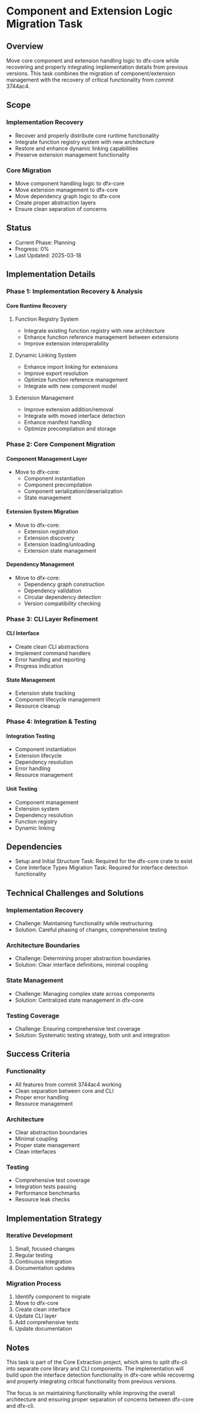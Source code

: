 # Component and Extension Logic Migration Task

## Overview

Move core component and extension handling logic to dfx-core while recovering and properly integrating implementation details from previous versions. This task combines the migration of component/extension management with the recovery of critical functionality from commit 3744ac4.

## Scope

### Implementation Recovery

- Recover and properly distribute core runtime functionality
- Integrate function registry system with new architecture
- Restore and enhance dynamic linking capabilities
- Preserve extension management functionality

### Core Migration

- Move component handling logic to dfx-core
- Move extension management to dfx-core
- Move dependency graph logic to dfx-core
- Create proper abstraction layers
- Ensure clean separation of concerns

## Status

- Current Phase: Planning
- Progress: 0%
- Last Updated: 2025-03-18

## Implementation Details

### Phase 1: Implementation Recovery & Analysis

#### Core Runtime Recovery

1. Function Registry System

   - Integrate existing function registry with new architecture
   - Enhance function reference management between extensions
   - Improve extension interoperability

2. Dynamic Linking System

   - Enhance import linking for extensions
   - Improve export resolution
   - Optimize function reference management
   - Integrate with new component model

3. Extension Management
   - Improve extension addition/removal
   - Integrate with moved interface detection
   - Enhance manifest handling
   - Optimize precompilation and storage

### Phase 2: Core Component Migration

#### Component Management Layer

- Move to dfx-core:
  - Component instantiation
  - Component precompilation
  - Component serialization/deserialization
  - State management

#### Extension System Migration

- Move to dfx-core:
  - Extension registration
  - Extension discovery
  - Extension loading/unloading
  - Extension state management

#### Dependency Management

- Move to dfx-core:
  - Dependency graph construction
  - Dependency validation
  - Circular dependency detection
  - Version compatibility checking

### Phase 3: CLI Layer Refinement

#### CLI Interface

- Create clean CLI abstractions
- Implement command handlers
- Error handling and reporting
- Progress indication

#### State Management

- Extension state tracking
- Component lifecycle management
- Resource cleanup

### Phase 4: Integration & Testing

#### Integration Testing

- Component instantiation
- Extension lifecycle
- Dependency resolution
- Error handling
- Resource management

#### Unit Testing

- Component management
- Extension system
- Dependency resolution
- Function registry
- Dynamic linking

## Dependencies

- Setup and Initial Structure Task: Required for the dfx-core crate to exist
- Core Interface Types Migration Task: Required for interface detection functionality

## Technical Challenges and Solutions

### Implementation Recovery

- Challenge: Maintaining functionality while restructuring
- Solution: Careful phasing of changes, comprehensive testing

### Architecture Boundaries

- Challenge: Determining proper abstraction boundaries
- Solution: Clear interface definitions, minimal coupling

### State Management

- Challenge: Managing complex state across components
- Solution: Centralized state management in dfx-core

### Testing Coverage

- Challenge: Ensuring comprehensive test coverage
- Solution: Systematic testing strategy, both unit and integration

## Success Criteria

### Functionality

- All features from commit 3744ac4 working
- Clean separation between core and CLI
- Proper error handling
- Resource management

### Architecture

- Clear abstraction boundaries
- Minimal coupling
- Proper state management
- Clean interfaces

### Testing

- Comprehensive test coverage
- Integration tests passing
- Performance benchmarks
- Resource leak checks

## Implementation Strategy

### Iterative Development

1. Small, focused changes
2. Regular testing
3. Continuous integration
4. Documentation updates

### Migration Process

1. Identify component to migrate
2. Move to dfx-core
3. Create clean interface
4. Update CLI layer
5. Add comprehensive tests
6. Update documentation

## Notes

This task is part of the Core Extraction project, which aims to split dfx-cli into separate core library and CLI components. The implementation will build upon the interface detection functionality in dfx-core while recovering and properly integrating critical functionality from previous versions.

The focus is on maintaining functionality while improving the overall architecture and ensuring proper separation of concerns between dfx-core and dfx-cli.

